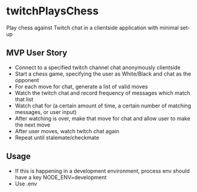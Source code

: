 # twitchPlaysChess

Play chess against Twitch chat in a clientside application with minimal set-up

## MVP User Story

- Connect to a specified twitch channel chat anonymously clientside
- Start a chess game, specifying the user as White/Black and chat as the opponent
- For each move for chat, generate a list of valid moves
- Watch the twitch chat and record frequency of messages which match that list
- Watch chat for (a certain amount of time, a certain number of matching messages, or user input)
- After watching is over, make that move for chat and allow user to make the next move
- After user moves, watch twitch chat again
- Repeat until stalemate/checkmate

## Usage

- If this is happening in a development environment, process env should have a key NODE_ENV=development
- Use .env
